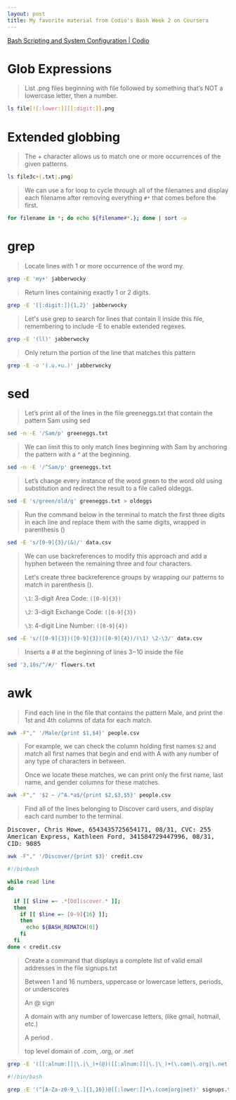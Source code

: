 ```yaml
---
layout: post
title: My favorite material from Codio's Bash Week 2 on Coursera 
---
```


[Bash Scripting and System Configuration \| Codio](https://www.coursera.org/learn/codio-bash-scripting-and-system-configuration)

# Glob Expressions

> List .png files beginning with file followed by something that’s NOT a lowercase letter, then a number.

```bash
ls file[![:lower:]][[:digit:]].png
```

# Extended globbing

> The + character allows us to match one or more occurrences of the given patterns.

```bash
ls file3c+(.txt|.png)
```

> We can use a for loop to cycle through all of the filenames and display each filename after removing everything `#*` that comes before the first.

```bash
for filename in *; do echo ${filename#*.}; done | sort -u
```

# grep

> Locate lines with 1 or more occurrence of the word my.

```bash
grep -E 'my+' jabberwocky
```

> Return lines containing exactly 1 or 2 digits.

```bash
grep -E '[[:digit:]]{1,2}' jabberwocky
```

> Let's use grep to search for lines that contain ll inside this file, remembering to include -E to enable extended regexes.

```bash
grep -E '(ll)' jabberwocky
```

> Only return the portion of the line that matches this pattern

```bash
grep -E -o '(.u.+u.)' jabberwocky
```

# sed

> Let’s print all of the lines in the file greeneggs.txt that contain the pattern Sam using sed

```bash
sed -n -E '/Sam/p' greeneggs.txt
```

> We can limit this to only match lines beginning with Sam by anchoring the pattern with a ^ at the beginning.

```bash
sed -n -E '/^Sam/p' greeneggs.txt
```

> Let’s change every instance of the word green to the word old using substitution and redirect the result to a file called oldeggs.

```bash
sed -E 's/green/old/g' greeneggs.txt > oldeggs
```

> Run the command below in the terminal to match the first three digits in each line and replace them with the same digits, wrapped in parenthesis ()

```bash
sed -E 's/[0-9]{3}/(&)/' data.csv
```

> We can use backreferences to modify this approach and add a hyphen between the remaining three and four characters.
>
> Let's create three backreference groups by wrapping our patterns to match in parenthesis ().
>
> `\1`: 3-digit Area Code: `([0-9]{3})`
>
> `\2`: 3-digit Exchange Code: `([0-9]{3})`
>
> `\3`: 4-digit Line Number: `([0-9]{4})`

```bash
sed -E 's/([0-9]{3})([0-9]{3})([0-9]{4})/(\1) \2-\3/' data.csv
```

> Inserts a \# at the beginning of lines 3−10 inside the file

```bash
sed '3,10s/^/#/' flowers.txt
```

# awk

> Find each line in the file that contains the pattern Male, and print the 1st and 4th columns of data for each match.

```bash
awk -F"," '/Male/{print $1,$4}' people.csv
```

> For example, we can check the column holding first names `$2` and match all first names that begin and end with A with any number
> of any type of characters in between.
>
> Once we locate these matches, we can print only the first name, last name, and gender columns for these matches.

```bash
awk -F"," '$2 ~ /^A.*a$/{print $2,$3,$5}' people.csv
```

> Find all of the lines belonging to Discover card users, and display each card number to the terminal.

<samp>
Discover, Chris Howe, 6543435725654171, 08/31, CVC: 255
American Express, Kathleen Ford, 341584729447996, 08/31, CID: 9885
</samp>

```bash
awk -F"," '/Discover/{print $3}' credit.csv
```

```bash
#!/binbash

while read line
do

  if [[ $line =~ .*[Dd]iscover.* ]];
  then
    if [[ $line =~ [0-9]{16} ]];
    then
      echo ${BASH_REMATCH[0]}
    fi
  fi
done < credit.csv
```

> Create a command that displays a complete list of valid email addresses in the file signups.txt
>
> Between 1 and 16 numbers, uppercase or lowercase letters, periods, or underscores
>
> An \@ sign
>
> A domain with any number of lowercase letters, (like gmail, hotmail, etc.)
>
> A period .
>
> top level domain of .com, .org, or .net

```bash
grep -E '([[:alnum:]]|\.|\_)+(@)([[:alnum:]]|\.|\_)+(\.com|\.org|\.net)$' signups.txt | grep -E '([[:alnum:]]|\.|\_\@){1,16}'
```

```bash
#!/bin/bash

grep -E '(^[A-Za-z0-9_\.]{1,16})@[[:lower:]]+\.(com|org|net)' signups.txt
```